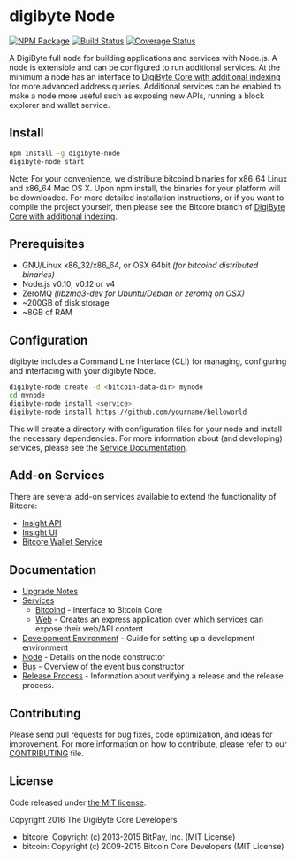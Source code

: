 digibyte Node
============

[![NPM Package](https://img.shields.io/npm/v/digibyte-node.svg?style=flat-square)](https://www.npmjs.org/package/digibyte-node)
[![Build Status](https://img.shields.io/travis/digibyte-project/digibyte-node.svg?branch=master&style=flat-square)](https://travis-ci.org/digibyte-project/digibyte-node)
[![Coverage Status](https://img.shields.io/coveralls/digibyte-project/digibyte-node.svg?style=flat-square)](https://coveralls.io/r/digibyte-project/digibyte-node)

A DigiByte full node for building applications and services with Node.js. A node is extensible and can be configured to run additional services. At the minimum a node has an interface to [DigiByte Core with additional indexing](https://github.com/digibyte-project/digibyte-digibyte) for more advanced address queries. Additional services can be enabled to make a node more useful such as exposing new APIs, running a block explorer and wallet service.

## Install

```bash
npm install -g digibyte-node
digibyte-node start
```

Note: For your convenience, we distribute bitcoind binaries for x86_64 Linux and x86_64 Mac OS X. Upon npm install, the binaries for your platform will be downloaded. For more detailed installation instructions, or if you want to compile the project yourself, then please see the Bitcore branch of [DigiByte Core with additional indexing](https://github.com/digibyte-project/digibyte-digibyte).

## Prerequisites

- GNU/Linux x86_32/x86_64, or OSX 64bit *(for bitcoind distributed binaries)*
- Node.js v0.10, v0.12 or v4
- ZeroMQ *(libzmq3-dev for Ubuntu/Debian or zeromq on OSX)*
- ~200GB of disk storage
- ~8GB of RAM

## Configuration

digibyte includes a Command Line Interface (CLI) for managing, configuring and interfacing with your digibyte Node.

```bash
digibyte-node create -d <bitcoin-data-dir> mynode
cd mynode
digibyte-node install <service>
digibyte-node install https://github.com/yourname/helloworld
```

This will create a directory with configuration files for your node and install the necessary dependencies. For more information about (and developing) services, please see the [Service Documentation](docs/services.md).

## Add-on Services

There are several add-on services available to extend the functionality of Bitcore:

- [Insight API](https://github.com/bitpay/insight-api)
- [Insight UI](https://github.com/bitpay/insight-ui)
- [Bitcore Wallet Service](https://github.com/bitpay/bitcore-wallet-service)

## Documentation

- [Upgrade Notes](docs/upgrade.md)
- [Services](docs/services.md)
  - [Bitcoind](docs/services/bitcoind.md) - Interface to Bitcoin Core
  - [Web](docs/services/web.md) - Creates an express application over which services can expose their web/API content
- [Development Environment](docs/development.md) - Guide for setting up a development environment
- [Node](docs/node.md) - Details on the node constructor
- [Bus](docs/bus.md) - Overview of the event bus constructor
- [Release Process](docs/release.md) - Information about verifying a release and the release process.

## Contributing

Please send pull requests for bug fixes, code optimization, and ideas for improvement. For more information on how to contribute, please refer to our [CONTRIBUTING](https://github.com/digibyte-project/digibyte/blob/master/CONTRIBUTING.md) file.

## License

Code released under [the MIT license](https://github.com/digibyte-project/digibyte-node/blob/master/LICENSE).

Copyright 2016 The DigiByte Core Developers

- bitcore: Copyright (c) 2013-2015 BitPay, Inc. (MIT License)
- bitcoin: Copyright (c) 2009-2015 Bitcoin Core Developers (MIT License)
